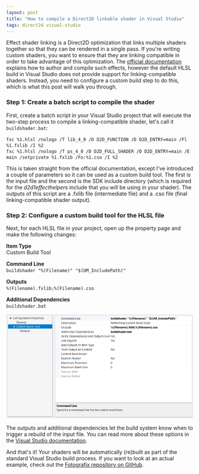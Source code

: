 ```yaml
---
layout: post
title: "How to compile a Direct2D linkable shader in Visual Studio"
tags: direct2d visual-studio
---
```


Effect shader linking is a Direct2D optimization that links multiple shaders together so that they can be rendered in a single pass. If you're writing custom shaders, you want to ensure that they are linking compatible in order to take advantage of this optimization. The [official documentation](https://docs.microsoft.com/en-us/windows/win32/direct2d/effect-shader-linking) explains how to author and compile such effects, however the default HLSL build in Visual Studio does not provide support for linking-compatible shaders. Instead, you need to configure a custom build step to do this, which is what this post will walk you through.

### Step 1: Create a batch script to compile the shader

First, create a batch script in your Visual Studio project that will execute the two-step process to compile a linking-compatible shader, let's call it `buildshader.bat`:
	
```batchfile
fxc %1.hlsl /nologo /T lib_4_0 /D D2D_FUNCTION /D D2D_ENTRY=main /Fl %1.fxlib /I %2
fxc %1.hlsl /nologo /T ps_4_0 /D D2D_FULL_SHADER /D D2D_ENTRY=main /E main /setprivate %1.fxlib /Fo:%1.cso /I %2
```

This is taken straight from the official documentation, except I've introduced a couple of parameters so it can be used as a custom build tool. The first is the input file and the second is the SDK include directory (which is required for the *d2d1effecthelpers* include that you will be using in your shader). The outputs of this script are a .fxlib file (intermediate file) and a .cso file (final linking-compatible shader output).

### Step 2: Configure a custom build tool for the HLSL file

Next, for each HLSL file in your project, open up the property page and make the following changes:

**Item Type**\
Custom Build Tool

**Command Line**\
`buildshader "%(Filename)" "$(UM_IncludePath)"`

**Outputs**\
`%(Filename).fxlib;%(Filename).cso`

**Additional Dependencies**\
`buildshader.bat`

![Custom build settings](/images/vs-shader-build.png)

The outputs and additional dependencies let the build system know when to trigger a rebuild of the input file. You can read more about these options in the [Visual Studio documentation](https://docs.microsoft.com/en-us/cpp/build/specifying-custom-build-tools).

And that's it! Your shaders will be automatically (re)built as part of the standard Visual Studio build process. If you want to look at an actual example, check out the [Fotografix repository on GitHub](https://github.com/lmadhavan/fotografix/tree/master/Fotografix.Shaders).